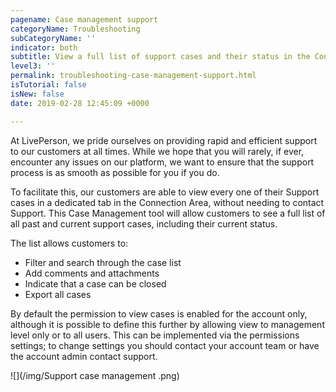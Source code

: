 ```yaml
---
pagename: Case management support
categoryName: Troubleshooting
subCategoryName: ''
indicator: both
subtitle: View a full list of support cases and their status in the Connection Area
level3: ''
permalink: troubleshooting-case-management-support.html
isTutorial: false
isNew: false
date: 2019-02-28 12:45:09 +0000

---
```

At LivePerson, we pride ourselves on providing rapid and efficient support to our customers at all times. While we hope that you will rarely, if ever, encounter any issues on our platform, we want to ensure that the support process is as smooth as possible for you if you do.

To facilitate this, our customers are able to view every one of their Support cases in a dedicated tab in the Connection Area, without needing to contact Support. This Case Management tool will allow customers to see a full list of all past and current support cases, including their current status.

The list allows customers to:

* Filter and search through the case list
* Add comments and attachments
* Indicate that a case can be closed
* Export all cases

By default the permission to view cases is enabled for the account only, although it is possible to define this further by allowing view to management level only or to all users. This can be implemented via the permissions settings; to change settings you should contact your account team or have the account admin contact support.

![](/img/Support case management .png)
